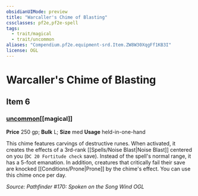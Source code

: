 ```yaml
---
obsidianUIMode: preview
title: "Warcaller's Chime of Blasting"
cssclasses: pf2e,pf2e-spell
tags:
  - trait/magical
  - trait/uncommon
aliases: "Compendium.pf2e.equipment-srd.Item.ZW8W30XqgFf1KB3I"
license: OGL
---
```

# Warcaller's Chime of Blasting
## Item 6
### [uncommon](uncommon "Uncommon Rarity Trait")[[magical]]


**Price** 250 gp; 
**Bulk** L; **Size** med
**Usage** held-in-one-hand

This chime features carvings of destructive runes. When activated, it creates the effects of a 3rd-rank [[Spells/Noise Blast|Noise Blast]] centered on you (`DC 20 Fortitude check` save). Instead of the spell's normal range, it has a 5-foot emanation. In addition, creatures that critically fail their save are knocked [[Conditions/Prone|Prone]] by the chime's effect. You can use this chime once per day.

*Source: Pathfinder #170: Spoken on the Song Wind*
*OGL*